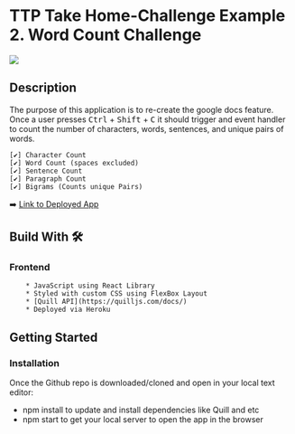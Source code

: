 # TTP Take Home-Challenge Example 2. Word Count Challenge 
![](word-counter.gif)
## Description 
The purpose of this application is to re-create the google docs feature. Once a user presses <kbd>Ctrl</kbd> + <kbd>Shift</kbd> + <kbd>C</kbd> it should trigger and event handler to count the number of characters, words, sentences, and unique pairs of words. 

    [✔️] Character Count 
    [✔️] Word Count (spaces excluded)
    [✔️] Sentence Count 
    [✔️] Paragraph Count 
    [✔️] Bigrams (Counts unique Pairs)
➡️ [Link to Deployed App](https://word-counter-challenge.herokuapp.com)
## Build With 🛠
### Frontend 
        * JavaScript using React Library 
        * Styled with custom CSS using FlexBox Layout
        * [Quill API](https://quilljs.com/docs/) 
        * Deployed via Heroku  

## Getting Started 
<!-- 
### Dependencies

* Application was tested on Google Chrome -->


### Installation
Once the Github repo is downloaded/cloned and open in your local text editor:
* npm install to update and install dependencies like Quill and etc 
* npm start to get your local server to open the app in the browser


